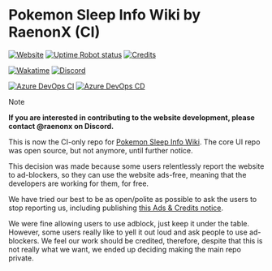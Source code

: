 # Pokemon Sleep Info Wiki by RaenonX (CI)

[![Website](https://img.shields.io/badge/Pokemon%20Sleep%20Info%20Wiki%20by%20RaenonX-white?style=for-the-badge&label=Click%20to%20Access&color=blue)](https://pks.raenonx.cc)
[![Uptime Robot status](https://img.shields.io/uptimerobot/status/m796789579-41196d253e8cdc9d8876b277?up_message=Online&down_message=Offline&style=for-the-badge&logo=statuspage&cacheSeconds=60)](https://stats.uptimerobot.com/lHxMIpHwjW)
[![Credits](https://img.shields.io/badge/Credits-white?style=for-the-badge)](https://pks.raenonx.cc/en/docs/view/credits)

[![Wakatime](https://wakatime.com/badge/user/9c3313d2-5936-4c7c-a318-28510e725dae/project/7d9ce108-60c7-47e8-9a0c-d190543e6085.svg?style=for-the-badge)](https://wakatime.com/@RaenonX/projects/stqkuqrtrs)
[![Discord](https://img.shields.io/discord/1138701819464392744?style=for-the-badge&logo=discord&logoColor=white&label=Pok%C3%A9mon%20Eevee%20Sleep%20%2F%20%E3%83%9D%E3%82%B1%E3%82%B9%E3%83%AA&color=blue&cacheSeconds=60)](https://discord.gg/eeveesleep)

[![Azure DevOps CI](https://img.shields.io/azure-devops/build/RaenonX/d551efdd-dd52-423e-9957-7a9f2a56119f/34?style=for-the-badge&logo=azuredevops&label=Azure%20DevOps%20CI&cacheSeconds=60)](https://dev.azure.com/RaenonX/RaenonX/_build?definitionId=34)
[![Azure DevOps CD](https://img.shields.io/azure-devops/release/RaenonX/d551efdd-dd52-423e-9957-7a9f2a56119f/27/27?style=for-the-badge&logo=azurepipelines&label=Azure%20DevOps%20CD&cacheSeconds=60)](https://dev.azure.com/RaenonX/RaenonX/_release?view=all&_a=releases&definitionId=27)

> [!NOTE]  
> **If you are interested in contributing to the website development, please contact @raenonx on Discord.**

This is now the CI-only repo for [Pokemon Sleep Info Wiki](https://pks.raenonx.cc).
The core UI repo was open source, but not anymore, until further notice.

This decision was made because some users relentlessly report the website to ad-blockers,
so they can use the website ads-free, meaning that the developers are working for them, for free.

We have tried our best to be as open/polite as possible to ask the users to stop reporting us,
including publishing [this Ads & Credits notice](https://pks.raenonx.cc/en/docs/view/site/ads-and-credits).

We were fine allowing users to use adblock, just keep it under the table.
However, some users really like to yell it out loud and ask people to use ad-blockers.
We feel our work should be credited, therefore, despite that this is not really what we want,
we ended up deciding making the main repo private.
